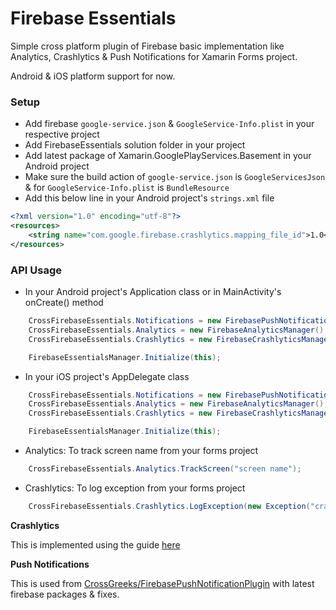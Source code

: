 # Firebase Essentials

Simple cross platform plugin of Firebase basic implementation like Analytics, Crashlytics & Push Notifications for Xamarin Forms project.

Android & iOS platform support for now.

### Setup
* Add firebase `google-service.json` & `GoogleService-Info.plist` in your respective project
* Add FirebaseEssentials solution folder in your project
* Add latest package of Xamarin.GooglePlayServices.Basement in your Android project
* Make sure the build action of `google-service.json` is `GoogleServicesJson` & for `GoogleService-Info.plist` is `BundleResource`
* Add this below line in your Android project's `strings.xml` file
```xml
<?xml version="1.0" encoding="utf-8"?>
<resources>
    <string name="com.google.firebase.crashlytics.mapping_file_id">1.0</string>
</resources>
```

### API Usage
* In your Android project's Application class or in MainActivity's onCreate() method
``` csharp
	CrossFirebaseEssentials.Notifications = new FirebasePushNotificationManager();
	CrossFirebaseEssentials.Analytics = new FirebaseAnalyticsManager();
	CrossFirebaseEssentials.Crashlytics = new FirebaseCrashlyticsManager();

	FirebaseEssentialsManager.Initialize(this);
```

* In your iOS project's AppDelegate class
``` csharp
	CrossFirebaseEssentials.Notifications = new FirebasePushNotificationManager();
	CrossFirebaseEssentials.Analytics = new FirebaseAnalyticsManager();
	CrossFirebaseEssentials.Crashlytics = new FirebaseCrashlyticsManager();

	FirebaseEssentialsManager.Initialize(this);
```

* Analytics: To track screen name from your forms project
``` csharp
	CrossFirebaseEssentials.Analytics.TrackScreen("screen name");
```

* Crashlytics: To log exception from your forms project
``` csharp
	CrossFirebaseEssentials.Crashlytics.LogException(new Exception("crash"));
```

**Crashlytics**

This is implemented using the guide [here](https://github.com/a-imai/XamarinCrashlyticsUpgradeSample)


**Push Notifications**

This is used from [CrossGreeks/FirebasePushNotificationPlugin](https://github.com/CrossGeeks/FirebasePushNotificationPlugin) with latest firebase packages & fixes.